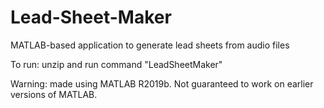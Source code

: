 # Lead-Sheet-Maker
MATLAB-based application to generate lead sheets from audio files

To run: unzip and run command "LeadSheetMaker"

Warning: made using MATLAB R2019b. Not guaranteed to work on earlier versions of MATLAB.
